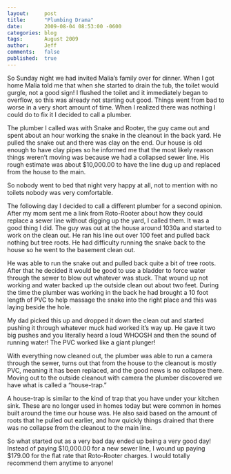 ```yaml
---
layout:     post
title:      "Plumbing Drama"
date:       2009-08-04 08:53:00 -0600
categories: blog
tags:       August 2009
author:     Jeff
comments:   false
published:  true
---
```

So Sunday night we had invited Malia’s family over for dinner. When I got home Malia told me that when she started to drain the tub, the toilet would gurgle, not a good sign! I flushed the toilet and it immediately began to overflow, so this was already not starting out good. Things went from bad to worse in a very short amount of time. When I realized there was nothing I could do to fix it I decided to call a plumber.

The plumber I called was with Snake and Rooter, the guy came out and spent about an hour working the snake in the cleanout in the back yard. He pulled the snake out and there was clay on the end. Our house is old enough to have clay pipes so he informed me that the most likely reason things weren’t moving was because we had a collapsed sewer line. His rough estimate was about $10,000.00 to have the line dug up and replaced from the house to the main.

So nobody went to bed that night very happy at all, not to mention with no toilets nobody was very comfortable.

The following day I decided to call a different plumber for a second opinion. After my mom sent me a link from Roto-Rooter about how they could replace a sewer line without digging up the yard, I called them. It was a good thing I did. The guy was out at the house around 1030a and started to work on the clean out. He ran his line out over 100 feet and pulled back nothing but tree roots. He had difficulty running the snake back to the house so he went to the basement clean out.

He was able to run the snake out and pulled back quite a bit of tree roots. After that he decided it would be good to use a bladder to force water through the sewer to blow out whatever was stuck. That wound up not working and water backed up the outside clean out about two feet. During the time the plumber was working in the back he had brought a 10 foot length of PVC to help massage the snake into the right place and this was laying beside the hole.

My dad picked this up and dropped it down the clean out and started pushing it through whatever muck had worked it’s way up. He gave it two big pushes and you literally heard a loud WHOOSH and then the sound of running water! The PVC worked like a giant plunger!

With everything now cleaned out, the plumber was able to run a camera through the sewer, turns out that from the house to the cleanout is mostly PVC, meaning it has been replaced, and the good news is no collapse there. Moving out to the outside cleanout with camera the plumber discovered we have what is called a “house-trap.”

A house-trap is similar to the kind of trap that you have under your kitchen sink. These are no longer used in homes today but were common in homes built around the time our house was. He also said based on the amount of roots that he pulled out earlier, and how quickly things drained that there was no collapse from the cleanout to the main line.

So what started out as a very bad day ended up being a very good day! Instead of paying $10,000.00 for a new sewer line, I wound up paying $179.00 for the flat rate that Roto-Rooter charges. I would totally recommend them anytime to anyone!
